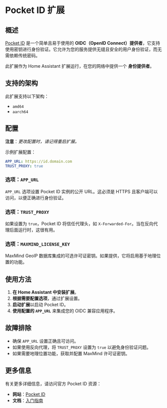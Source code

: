# Pocket ID 扩展

## 概述

[Pocket ID](https://pocket-id.org/) 是一个简单且易于使用的 **OIDC（OpenID Connect）提供者**，它支持使用密钥进行身份验证。它允许为您的服务提供无缝且安全的用户身份验证，而无需依赖传统密码。

此扩展作为 Home Assistant 扩展运行，在您的网络中提供一个 **身份提供者**。

## 支持的架构

此扩展支持以下架构：

- `amd64`
- `aarch64`

## 配置

**注意**：_更改配置时，请记得重启扩展。_

示例扩展配置：

```yaml
APP_URL: https://id.domain.com
TRUST_PROXY: true
```

### 选项：`APP_URL`

`APP_URL` 选项设置 Pocket ID 实例的公开 URL。这必须是 HTTPS 且客户端可以访问，以便正确进行身份验证。

### 选项：`TRUST_PROXY`

如果设置为 `true`，Pocket ID 将信任代理头，如 `X-Forwarded-For`。当在反向代理后面运行时，这很有用。

### 选项：`MAXMIND_LICENSE_KEY`

MaxMind GeoIP 数据库集成的可选许可证密钥。如果提供，它将启用基于地理位置的功能。

## 使用方法

1. **在 Home Assistant 中安装扩展**。
2. **根据需要配置选项**，通过扩展设置。
3. **启动扩展**以启动 Pocket ID。
4. **使用配置的 `APP_URL`** 来集成您的 OIDC 兼容应用程序。

## 故障排除

- 确保 `APP_URL` 设置正确且可访问。
- 如果使用反向代理，将 `TRUST_PROXY` 设置为 `true` 以避免身份验证问题。
- 如果需要地理位置功能，获取并配置 MaxMind 许可证密钥。

## 更多信息

有关更多详细信息，请访问官方 Pocket ID 资源：

- **网站**：[Pocket ID](https://pocket-id.org/)
- **文档**：[入门指南](https://pocket-id.org/docs/introduction/)